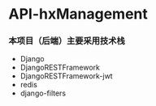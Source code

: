 # API-hxManagement
### 本项目（后端）主要采用技术栈
+ Django
+ DjangoRESTFramework
+ DjangoRESTFramework-jwt
+ redis
+ django-filters
